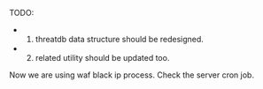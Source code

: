TODO:
* 1. threatdb data structure should be redesigned.
* 2. related utility should be updated too.

Now we are using waf black ip process.
Check the server cron job.